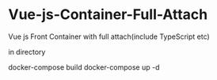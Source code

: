 # Vue-js-Container-Full-Attach
Vue js Front Container with full attach(include TypeScript etc)

in directory

docker-compose build
docker-compose up -d
